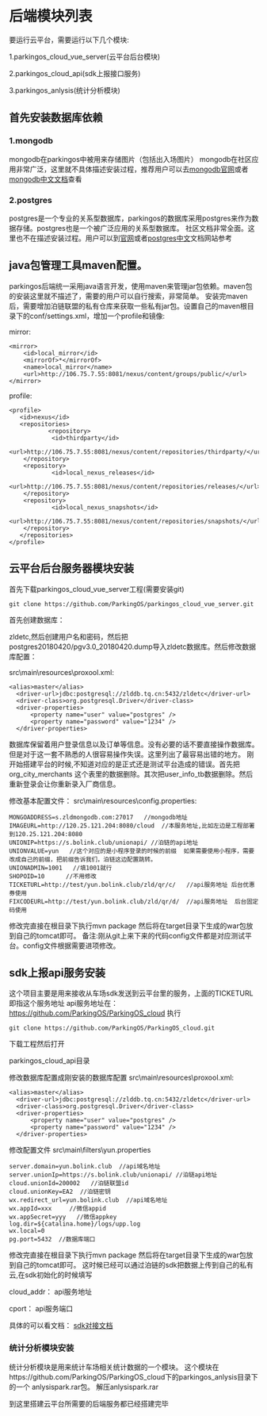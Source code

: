 # 后端模块列表
要运行云平台，需要运行以下几个模块:

1.parkingos_cloud_vue_server(云平台后台模块)

2.parkingos_cloud_api(sdk上报接口服务)

3.parkingos_anlysis(统计分析模块)


## 首先安装数据库依赖

### 1.mongodb

  mongodb在parkingos中被用来存储图片（包括出入场图片）
  mongodb在社区应用非常广泛，这里就不具体描述安装过程，推荐用户可以去<a href="https://www.mongodb.com/">mongodb官网</a>或者<a href="http://www.runoob.com/mongodb/mongodb-tutorial.html">mongodb中文文档</a>查看

### 2.postgres

  postgres是一个专业的关系型数据库，parkingos的数据库采用postgres来作为数据存储。postgres也是一个被广泛应用的关系型数据库。
  社区文档非常全面。这里也不在描述安装过程。用户可以到<a href="https://www.postgresql.org">官网</a>或者<a href="http://www.postgres.cn/docs/9.6/index.html">postgres中文</a>文档网站参考



## java包管理工具maven配置。
  parkingos后端统一采用java语言开发，使用maven来管理jar包依赖。maven包的安装这里就不描述了，需要的用户可以自行搜索，非常简单。
  安装完maven后，需要增加泊链联盟的私有仓库来获取一些私有jar包。设置自己的maven根目录下的conf/settings.xml，增加一个profile和镜像:

  mirror:

  ```
  <mirror>
      <id>local_mirror</id>
      <mirrorOf>*</mirrorOf>
      <name>local_mirror</name>
      <url>http://106.75.7.55:8081/nexus/content/groups/public/</url>
  </mirror>
  ```
  profile:

  ```
  <profile>
     <id>nexus</id>
     <repositories>
             <repository>
              <id>thirdparty</id>
              <url>http://106.75.7.55:8081/nexus/content/repositories/thirdparty/</url>
      </repository>
      <repository>
              <id>local_nexus_releases</id>
              <url>http://106.75.7.55:8081/nexus/content/repositories/releases/</url>
      </repository>
      <repository>
              <id>local_nexus_snapshots</id>
              <url>http://106.75.7.55:8081/nexus/content/repositories/snapshots/</url>
      </repository>
     </repositories>
</profile>

  ```


## 云平台后台服务器模块安装

首先下载parkingos_cloud_vue_server工程(需要安装git)

```
git clone https://github.com/ParkingOS/parkingos_cloud_vue_server.git
```

首先创建数据库：

zldetc,然后创建用户名和密码，然后把postgres20180420/pgv3.0_20180420.dump导入zldetc数据库。然后修改数据库配置：

src\main\resources\proxool.xml:

```
<alias>master</alias>
  <driver-url>jdbc:postgresql://zlddb.tq.cn:5432/zldetc</driver-url>
  <driver-class>org.postgresql.Driver</driver-class>
  <driver-properties>
      <property name="user" value="postgres" />
      <property name="password" value="1234" />
  </driver-properties>
```
数据库保留着用户登录信息以及订单等信息。没有必要的话不要直接操作数据库。
但是对于这一套不熟悉的人很容易操作失误。这里列出了最容易出错的地方。
刚开始搭建平台的时候,不知道对应的是正式还是测试平台造成的错误。首先把org_city_merchants
这个表里的数据删除。其次把user_info_tb数据删除。然后重新登录会让你重新录入厂商信息。




修改基本配置文件：
src\main\resources\config.properties:

```
MONGOADDRESS=s.zldmongodb.com:27017   //mongodb地址
IMAGEURL=http://120.25.121.204:8080/cloud  //本服务地址,比如左边是工程部署到120.25.121.204:8080
UNIONIP=https://s.bolink.club/unionapi/ //泊链的api地址
UNIONVALUE=yun   //这个对应的是小程序登录的时候的前缀  如果需要使用小程序，需要改成自己的前缀，把前缀告诉我们，泊链这边配置跳转。
UNIONADMIN=1001   //填1001就行
SHOPOID=10      //不用修改
TICKETURL=http://test/yun.bolink.club/zld/qr/c/   //api服务地址 后台优惠券使用
FIXCODEURL=http://test/yun.bolink.club/zld/qr/d/  //api服务地址  后台固定码使用
```

修改完直接在根目录下执行mvn package
然后将在target目录下生成的war包放到自己的tomcat即可。
备注:刚从git上来下来的代码config文件都是对应测试平台。config文件根据需要进项修改。


## sdk上报api服务安装
这个项目主要是用来接收从车场sdk发送到云平台里的服务，上面的TICKETURL即指这个服务地址
api服务地址在：
https://github.com/ParkingOS/ParkingOS_cloud
执行
```
git clone https://github.com/ParkingOS/ParkingOS_cloud.git
```
下载工程然后打开

parkingos_cloud_api目录

修改数据库配置成刚安装的数据库配置
src\main\resources\proxool.xml:

```
<alias>master</alias>
  <driver-url>jdbc:postgresql://zlddb.tq.cn:5432/zldetc</driver-url>
  <driver-class>org.postgresql.Driver</driver-class>
  <driver-properties>
      <property name="user" value="postgres" />
      <property name="password" value="1234" />
  </driver-properties>
```

修改配置文件
src\main\filters\yun.properties

```
server.domain=yun.bolink.club  //api域名地址
server.unionIp=https://s.bolink.club/unionapi/ //泊链api地址
cloud.unionId=200002   //泊链联盟id
cloud.unionKey=EA2  //泊链密钥
wx.redirect_url=yun.bolink.club  //api域名地址
wx.appId=xxx     //微信appid
wx.appSecret=yyy   //微信appkey
log.dir=${catalina.home}/logs/upp.log
wx.local=0
pg.port=5432  //数据库端口

```

修改完直接在根目录下执行mvn package
然后将在target目录下生成的war包放到自己的tomcat即可。
这时候已经可以通过泊链的sdk把数据上传到自己的私有云,在sdk初始化的时候填写

cloud_addr： api服务地址

cport： api服务端口

具体的可以看文档：
<a href="https://www.kancloud.cn/bolink/sdk/465620">sdk对接文档</a>


### 统计分析模块安装
统计分析模块是用来统计车场相关统计数据的一个模块。
这个模块在https://github.com/ParkingOS/ParkingOS_cloud下的parkingos_anlysis目录下的一个
anlysispark.rar包。
解压anlysispark.rar



到这里搭建云平台所需要的后端服务都已经搭建完毕
